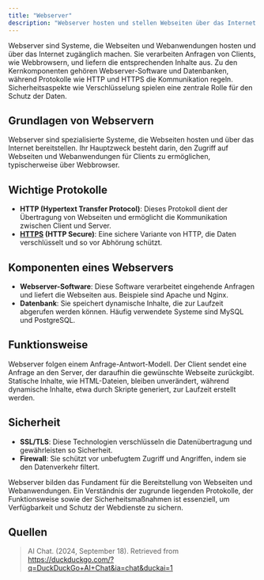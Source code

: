 ```yaml
---
title: "Webserver"
description: "Webserver hosten und stellen Webseiten über das Internet bereit. Sie verwenden Protokolle wie HTTP und HTTPS, bestehen aus Software und Datenbanken und erfordern Sicherheitsmaßnahmen wie SSL/TLS für sichere Datenübertragung."
---
```


Webserver sind Systeme, die Webseiten und Webanwendungen hosten und über das Internet zugänglich machen. Sie verarbeiten Anfragen von Clients, wie Webbrowsern, und liefern die entsprechenden Inhalte aus. Zu den Kernkomponenten gehören Webserver-Software und Datenbanken, während Protokolle wie HTTP und HTTPS die Kommunikation regeln. Sicherheitsaspekte wie Verschlüsselung spielen eine zentrale Rolle für den Schutz der Daten.

## Grundlagen von Webservern

Webserver sind spezialisierte Systeme, die Webseiten hosten und über das Internet bereitstellen. Ihr Hauptzweck besteht darin, den Zugriff auf Webseiten und Webanwendungen für Clients zu ermöglichen, typischerweise über Webbrowser.

## Wichtige Protokolle

- **HTTP (Hypertext Transfer Protocol)**: Dieses Protokoll dient der Übertragung von Webseiten und ermöglicht die Kommunikation zwischen Client und Server.
- **[HTTPS](/open-fidup/lerninhalte/https) (HTTP Secure)**: Eine sichere Variante von HTTP, die Daten verschlüsselt und so vor Abhörung schützt.

## Komponenten eines Webservers

- **Webserver-Software**: Diese Software verarbeitet eingehende Anfragen und liefert die Webseiten aus. Beispiele sind Apache und Nginx.
- **Datenbank**: Sie speichert dynamische Inhalte, die zur Laufzeit abgerufen werden können. Häufig verwendete Systeme sind MySQL und PostgreSQL.

## Funktionsweise

Webserver folgen einem Anfrage-Antwort-Modell. Der Client sendet eine Anfrage an den Server, der daraufhin die gewünschte Webseite zurückgibt. Statische Inhalte, wie HTML-Dateien, bleiben unverändert, während dynamische Inhalte, etwa durch Skripte generiert, zur Laufzeit erstellt werden.

## Sicherheit

- **SSL/TLS**: Diese Technologien verschlüsseln die Datenübertragung und gewährleisten so Sicherheit.
- **Firewall**: Sie schützt vor unbefugtem Zugriff und Angriffen, indem sie den Datenverkehr filtert.

Webserver bilden das Fundament für die Bereitstellung von Webseiten und Webanwendungen. Ein Verständnis der zugrunde liegenden Protokolle, der Funktionsweise sowie der Sicherheitsmaßnahmen ist essenziell, um Verfügbarkeit und Schutz der Webdienste zu sichern.

## Quellen

> AI Chat. (2024, September 18). Retrieved from https://duckduckgo.com/?q=DuckDuckGo+AI+Chat&ia=chat&duckai=1